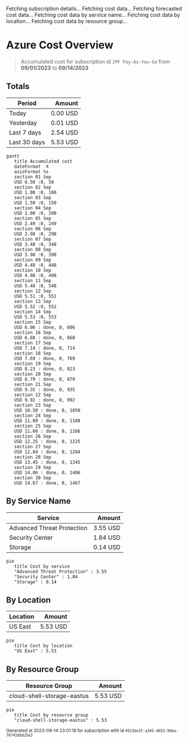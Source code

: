Fetching subscription details...
Fetching cost data...
Fetching forecasted cost data...
Fetching cost data by service name...
Fetching cost data by location...
Fetching cost data by resource group...
# Azure Cost Overview

> Accumulated cost for subscription id `JPF Pay-As-You-Go` from **09/01/2023** to **09/14/2023**

## Totals

|Period|Amount|
|---|---:|
|Today|0.00 USD|
|Yesterday|0.01 USD|
|Last 7 days|2.54 USD|
|Last 30 days|5.53 USD|

```mermaid
gantt
   title Accumulated cost
   dateFormat  X
   axisFormat %s
   section 01 Sep
   USD 0.50 :0, 50
   section 02 Sep
   USD 1.00 :0, 100
   section 03 Sep
   USD 1.50 :0, 150
   section 04 Sep
   USD 2.00 :0, 200
   section 05 Sep
   USD 2.49 :0, 249
   section 06 Sep
   USD 2.98 :0, 298
   section 07 Sep
   USD 3.48 :0, 348
   section 08 Sep
   USD 3.98 :0, 398
   section 09 Sep
   USD 4.48 :0, 448
   section 10 Sep
   USD 4.98 :0, 498
   section 11 Sep
   USD 5.48 :0, 548
   section 12 Sep
   USD 5.51 :0, 551
   section 13 Sep
   USD 5.52 :0, 552
   section 14 Sep
   USD 5.53 :0, 553
   section 15 Sep
   USD 6.06 : done, 0, 606
   section 16 Sep
   USD 6.60 : done, 0, 660
   section 17 Sep
   USD 7.14 : done, 0, 714
   section 18 Sep
   USD 7.69 : done, 0, 769
   section 19 Sep
   USD 8.23 : done, 0, 823
   section 20 Sep
   USD 8.79 : done, 0, 879
   section 21 Sep
   USD 9.35 : done, 0, 935
   section 22 Sep
   USD 9.92 : done, 0, 992
   section 23 Sep
   USD 10.50 : done, 0, 1050
   section 24 Sep
   USD 11.08 : done, 0, 1108
   section 25 Sep
   USD 11.66 : done, 0, 1166
   section 26 Sep
   USD 12.25 : done, 0, 1225
   section 27 Sep
   USD 12.84 : done, 0, 1284
   section 28 Sep
   USD 13.45 : done, 0, 1345
   section 29 Sep
   USD 14.06 : done, 0, 1406
   section 30 Sep
   USD 14.67 : done, 0, 1467
```

## By Service Name

|Service|Amount|
|---|---:|
|Advanced Threat Protection|3.55 USD|
|Security Center|1.84 USD|
|Storage|0.14 USD|

```mermaid
pie
   title Cost by service
   "Advanced Threat Protection" : 3.55
   "Security Center" : 1.84
   "Storage" : 0.14
```

## By Location

|Location|Amount|
|---|---:|
|US East|5.53 USD|

```mermaid
pie
   title Cost by location
   "US East" : 5.53
```

## By Resource Group

|Resource Group|Amount|
|---|---:|
|cloud-shell-storage-eastus|5.53 USD|

```mermaid
pie
   title Cost by resource group
   "cloud-shell-storage-eastus" : 5.53
```

<sup>Generated at 2023-09-14 23:01:18 for subscription with id `4913be3f-a345-4652-9bba-767418dd25e3`</sup>
